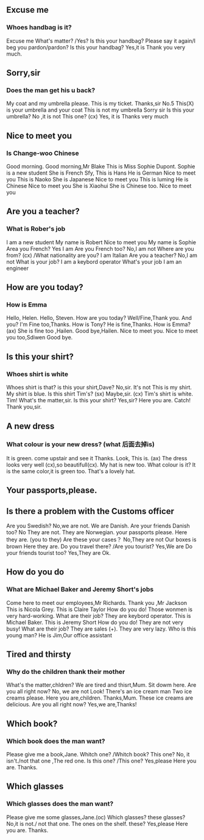 ## Excuse me
### Whoes handbag is it?
Excuse me
What's matter? /Yes?
Is this your handbag?
Please say it again/I beg you pardon/pardon?
Is this your handbag?
Yes,it is
Thank you very much.

## Sorry,sir
### Does the man get his u back?
My coat and my umbrella please.
This is my ticket.
Thanks,sir
No.5
This(X) is your umbrella and your coat
This is not my umbrella
Sorry sir
Is this your umbrella?
No ,it is not
This one? (cx)
Yes, it is
Thanks very much

## Nice to meet you
### Is Change-woo Chinese
Good morning.
Good morning,Mr Blake
This is Miss Sophie Dupont.
Sophie is a new student
She is French
Sfy, This is Hans
He is German
Nice to meet you
This is Naoko
She is Japanese
Nice to meet you
This is luming
He is Chinese
Nice to meet you
She is Xiaohui
She is Chinese too.
Nice to meet you


## Are you a teacher?
### What is Rober's job
I am a new student
My name is Robert
Nice to meet you
My name is Sophie
Area you French?
Yes I am 
Are you French too?
No,I am not
Where are you from? (cx) /What nationality are you?
I am Italian
Are you a teacher?
No,I am not
What is your job?
I am a keybord operator
What's your job
I am an engineer

## How are you today?
### How is Emma
Hello, Helen.
Hello, Steven.
How are you today?
Well/Fine,Thank you.
And you?
I'm Fine too,Thanks.
How is Tony? 
He is fine,Thanks. 
How is Emma? (ax)
She is fine too ,Hailen. 
Good bye,Hailen.
Nice to meet you.
Nice to meet you too,Sdiwen
Good bye.

## Is this your shirt?
### Whoes shirt is white
Whoes shirt is that?
is this your shirt,Dave?
No,sir.
It's not
This is my shirt.
My shirt is blue.
Is this shirt Tim's? (sx)
Maybe,sir. (cx)
Tim's shirt is white.
Tim!
What's the matter,sir.
Is this your shirt?
Yes,sir?
Here you are.
Catch!
Thank you,sir.

## A new dress
### What colour is your new dress? (what 后面去掉is) 
It is green.
come upstair and see it
Thanks.
Look, 
This is. (ax)
The dress looks very well (cx),so beautifull(cx).
My hat is new too.
What colour is it?
It is the same color,it is green too.
That's a lovely hat.

## Your passports,please.
## Is there a problem with the Customs officer
Are you Swedish?
No,we are not.
We are Danish.
Are your friends Danish too?
No They are not.
They are Norwegian.
your passports please.
Here they are. (you to they)
Are these your cases？ 
No,They are not
Our boxes is brown
Here they are. 
Do you travel there? /Are you tourist?
Yes,We are
Do your friends tourist  too?
Yes,They are
Ok.

## How do you do
### What are Michael Baker and Jeremy Short's jobs
Come here to meet our employees,Mr Richards.
Thank you ,Mr Jackson
This is Nicola Grey.
This is Claire Taylor
How do you do!
Those wonmen is very hard-working. 
What are their job?
They are keybord operator. 
This is Michael Baker.
This is Jeremy Short
How do you do!
They are not very busy!
What are their job?
They are sales (+).
They are very lazy.
Who is this young man?
He is Jim,Our office assistant


## Tired and thirsty
### Why do the children thank their mother
What's the matter,chldren?
We are tired and thisrt,Mum.
Sit dowm here.
Are you all right now?
No, we are not 
Look!
There's an ice cream man
Two ice creams please.
Here you are,children.
Thanks,Mum.
These ice creams are delicious.
Are you all right now?
Yes,we are,Thanks!

## Which book?
### Which book does the man want?
Please give me a book,Jane.
Whitch one? /Whitch book?
This one?
No, it isn't./not that one ,The red one.
Is this one? /This one?
Yes,please
Here you are.
Thanks.

## Which glasses
### Which glasses does the man want?
Please give me some glasses,Jane.(oc)
Which glasses? 
these glasses? 
No,it is not./ not that one.
The ones on the shelf.
these?
Yes,please
Here you are.
Thanks.










